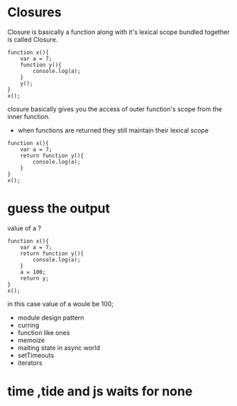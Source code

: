 # Closures

Closure is basically a function along with it's lexical scope bundled together is called Closure.

```
function x(){
    var a = 7;
    function y(){
        console.log(a);
    }
    y();
}
x();
```

closure basically gives you the access of outer function's scope from the inner function.

- when functions are returned they still maintain their lexical scope

```
function x(){
    var a = 7;
    return function y(){
        console.log(a);
    }
}
x();
```

# guess the output

value of a ?

```
function x(){
    var a = 7;
    return function y(){
        console.log(a);
    }
    a = 100;
    return y;
}
x();
```

in this case value of a woule be 100;

- module design pattern
- curring
- function like ones
- memoize
- maiting state in async world
- setTimeouts
- iterators

# time ,tide and js waits for none

